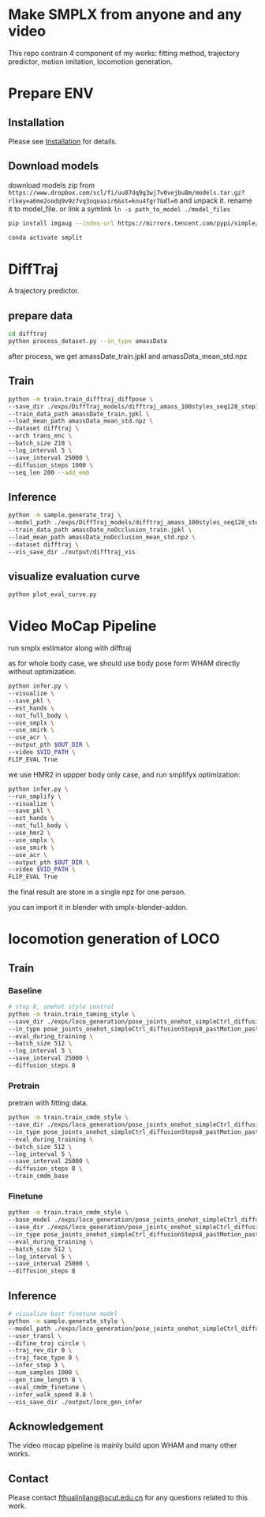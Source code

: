 
# Make SMPLX from anyone and any video

This repo contrain 4 component of my works: fitting method, trajectory predictor, motion imitation, locomotion generation.

# Prepare ENV
## Installation
Please see [Installation](INSTALL.md) for details.

## Download models

download models zip from `https://www.dropbox.com/scl/fi/uu87dq9g3wj7v0vejbu8m/models.tar.gz?rlkey=a6me2oodq9v9z7vq3oqoaxir6&st=knu4fgr7&dl=0` and unpack it. rename it to model_file. or link a symlink `ln -s path_to_model ./model_files`

```bash
pip install imgaug --index-url https://mirrors.tencent.com/pypi/simple/
```

```bash
conda activate smplit
```

# DiffTraj

A trajectory predictor.

## prepare data

```bash
cd difftraj
python process_dataset.py --in_type amassData
```

after process, we get amassDate_train.jpkl and amassData_mean_std.npz

## Train 

```bash
python -m train.train_difftraj_diffpose \
--save_dir ./exps/DiffTraj_models/difftraj_amass_100styles_seq128_step1000_addEmb_allAMASS \
--train_data_path amassDate_train.jpkl \
--load_mean_path amassData_mean_std.npz \
--dataset difftraj \
--arch trans_enc \
--batch_size 218 \
--log_interval 5 \
--save_interval 25000 \
--diffusion_steps 1000 \
--seq_len 200 --add_emb
```

## Inference

```bash
python -m sample.generate_traj \
--model_path ./exps/DiffTraj_models/difftraj_amass_100styles_seq128_step1000_addEmb_amassOnly/model000605280.pt \
--train_data_path amassDate_noOcclusion_train.jpkl \
--load_mean_path amassData_noOcclusion_mean_std.npz \
--dataset difftraj \
--vis_save_dir ./output/difftraj_vis
```

## visualize evaluation curve

```bash
python plot_eval_curve.py
```


# Video MoCap Pipeline

run smplx estimator along with difftraj

as for whole body case, we should use body pose form WHAM directly without optimization.

```bash
python infer.py \
--visualize \
--save_pkl \
--est_hands \
--not_full_body \
--use_smplx \
--use_smirk \
--use_acr \
--output_pth $OUT_DIR \
--video $VID_PATH \
FLIP_EVAL True
```

we use HMR2 in uppper body only case, and run smplifyx optimization:

```bash
python infer.py \
--run_smplify \
--visualize \
--save_pkl \
--est_hands \
--not_full_body \
--use_hmr2 \
--use_smplx \
--use_smirk \
--use_acr \
--output_pth $OUT_DIR \
--video $VID_PATH \
FLIP_EVAL True
```

the final result are store in a single npz for one person.

you can import it in blender with smplx-blender-addon.

# locomotion generation of LOCO

## Train

### Baseline

```bash
# step 8, onehot style control
python -m train.train_taming_style \
--save_dir ./exps/loco_generation/pose_joints_onehot_simpleCtrl_diffusionSteps8_pastMotion_pastMotionLen15_egoTraj_100Styles_30fps \
--in_type pose_joints_onehot_simpleCtrl_diffusionSteps8_pastMotion_pastMotionLen15_egoTraj_100Styles_30fps \
--eval_during_training \
--batch_size 512 \
--log_interval 5 \
--save_interval 25000 \
--diffusion_steps 8 
```

### Pretrain

pretrain with fitting data.

```bash
python -m train.train_cmdm_style \
--save_dir ./exps/loco_generation/pose_joints_onehot_simpleCtrl_diffusionSteps8_pastMotion_pastMotionLen15_egoTraj_cmdm_whamFitData_30fps \
--in_type pose_joints_onehot_simpleCtrl_diffusionSteps8_pastMotion_pastMotionLen15_egoTraj_cmdm_whamFitData_30fps \
--eval_during_training \
--batch_size 512 \
--log_interval 5 \
--save_interval 25000 \
--diffusion_steps 8 \
--train_cmdm_base
```

### Finetune

```bash
python -m train.train_cmdm_style \
--base_model ./exps/loco_generation/pose_joints_onehot_simpleCtrl_diffusionSteps8_pastMotion_pastMotionLen15_egoTraj_cmdm_whamFitData_30fps/model000250000.pt \
--save_dir ./exps/loco_generation/pose_joints_onehot_simpleCtrl_diffusionSteps8_pastMotion_pastMotionLen15_egoTraj_cmdm_100Styles_30fps_finetune2 \
--in_type pose_joints_onehot_simpleCtrl_diffusionSteps8_pastMotion_pastMotionLen15_egoTraj_cmdm_100Styles_30fps_finetune2 \
--eval_during_training \
--batch_size 512 \
--log_interval 5 \
--save_interval 25000 \
--diffusion_steps 8 
```



## Inference

```bash
# visualize bast finetune model
python -m sample.generate_style \
--model_path ./exps/loco_generation/pose_joints_onehot_simpleCtrl_diffusionSteps8_pastMotion_pastMotionLen15_egoTraj_cmdm_100Styles_30fps_finetune2/model000602605.pt \
--user_transl \
--difine_traj circle \
--traj_rev_dir 0 \
--traj_face_type 0 \
--infer_step 3 \
--num_samples 1000 \
--gen_time_length 8 \
--eval_cmdm_finetune \
--infer_walk_speed 0.8 \
--vis_save_dir ./output/loco_gen_infer
```

## Acknowledgement
The video mocap pipeline is mainly build upon WHAM and many other works.

## Contact
Please contact fthualinliang@scut.edu.cn for any questions related to this work.
